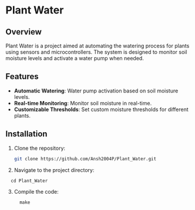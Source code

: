 # Plant Water

## Overview
Plant Water is a project aimed at automating the watering process for plants using sensors and microcontrollers. The system is designed to monitor soil moisture levels and activate a water pump when needed.

## Features
- **Automatic Watering**: Water pump activation based on soil moisture levels.
- **Real-time Monitoring**: Monitor soil moisture in real-time.
- **Customizable Thresholds**: Set custom moisture thresholds for different plants.

## Installation
1. Clone the repository:
   ```bash
   git clone https://github.com/Ansh2004P/Plant_Water.git
   ```
2. Navigate to the project directory:
  ```
    cd Plant_Water
  ```

3. Compile the code:
   ```
     make
   ```
